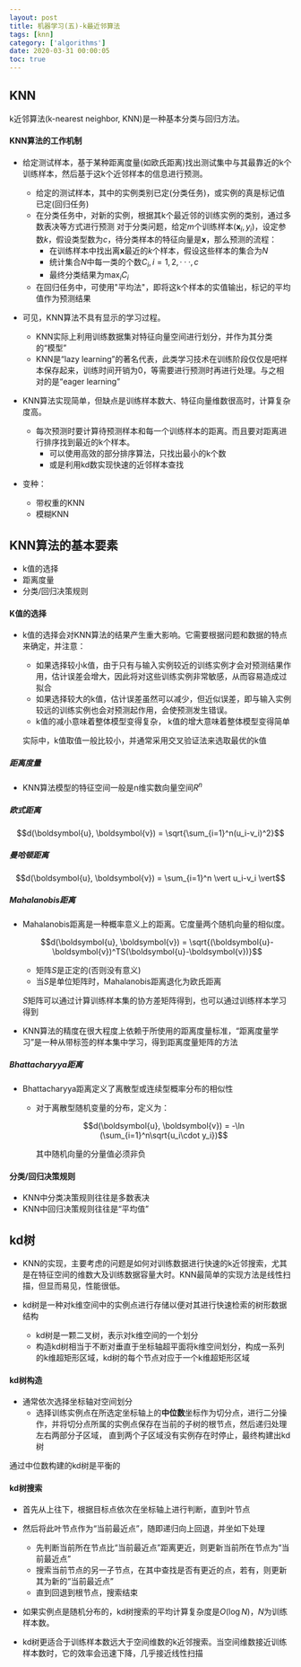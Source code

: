 ```yaml
---
layout: post
title: 机器学习(五)-k最近邻算法
tags: [knn]
category: ['algorithms']
date: 2020-03-31 00:00:05
toc: true
---
```



## KNN

k近邻算法(k-nearest neighbor, KNN)是一种基本分类与回归方法。

#### KNN算法的工作机制

- 给定测试样本，基于某种距离度量(如欧氏距离)找出测试集中与其最靠近的k个训练样本，然后基于这k个近邻样本的信息进行预测。
    - 给定的测试样本，其中的实例类别已定(分类任务)，或实例的真是标记值已定(回归任务)
    - 在分类任务中，对新的实例，根据其k个最近邻的训练实例的类别，通过多数表决等方式进行预测
        对于分类问题，给定$m$个训练样本$(\boldsymbol{x}_i, y_i)$，设定参数$k$，假设类型数为$c$，待分类样本的特征向量是$\boldsymbol{x}$，那么预测的流程：
        - 在训练样本中找出离$\boldsymbol{x}$最近的$k$个样本，假设这些样本的集合为$N$
        - 统计集合$N$中每一类的个数$C_i, i=1,2,···,c$
        - 最终分类结果为$\max_i C_i$
    - 在回归任务中，可使用"平均法"，即将这k个样本的实值输出，标记的平均值作为预测结果

- 可见，KNN算法不具有显示的学习过程。
    - KNN实际上利用训练数据集对特征向量空间进行划分，并作为其分类的“模型”
    - KNN是“lazy learning”的著名代表，此类学习技术在训练阶段仅仅是吧样本保存起来，训练时间开销为0，等需要进行预测时再进行处理。与之相对的是“eager learning”

- KNN算法实现简单，但缺点是训练样本数大、特征向量维数很高时，计算复杂度高。
    - 每次预测时要计算待预测样本和每一个训练样本的距离。而且要对距离进行排序找到最近的k个样本。
        - 可以使用高效的部分排序算法，只找出最小的k个数
        - 或是利用kd数实现快速的近邻样本查找

- 变种：
    - 带权重的KNN
    - 模糊KNN

## KNN算法的基本要素

- k值的选择
- 距离度量
- 分类/回归决策规则

#### K值的选择
- k值的选择会对KNN算法的结果产生重大影响。它需要根据问题和数据的特点来确定，并注意：
    - 如果选择较小k值，由于只有与输入实例较近的训练实例才会对预测结果作用，估计误差会增大，因此将对这些训练实例非常敏感，从而容易造成过拟合
    - 如果选择较大的k值，估计误差虽然可以减少，但近似误差，即与输入实例较远的训练实例也会对预测起作用，会使预测发生错误。
    - k值的减小意味着整体模型变得复杂， k值的增大意味着整体模型变得简单

    实际中，k值取值一般比较小，并通常采用交叉验证法来选取最优的k值

##### 距离度量

- KNN算法模型的特征空间一般是n维实数向量空间$R^n$

##### 欧式距离

$$d(\boldsymbol{u}, \boldsymbol{v}) = \sqrt{\sum_{i=1}^n(u_i-v_i)^2}$$

##### 曼哈顿距离

$$d(\boldsymbol{u}, \boldsymbol{v}) = \sum_{i=1}^n \vert u_i-v_i \vert$$

##### Mahalanobis距离

- Mahalanobis距离是一种概率意义上的距离。它度量两个随机向量的相似度。

    $$d(\boldsymbol{u}, \boldsymbol{v}) = \sqrt{(\boldsymbol{u}-\boldsymbol{v})^TS(\boldsymbol{u}-\boldsymbol{v})}$$

    - 矩阵$S$是正定的(否则没有意义)
    - 当$S$是单位矩阵时，Mahalanobis距离退化为欧氏距离

    $S$矩阵可以通过计算训练样本集的协方差矩阵得到，也可以通过训练样本学习得到

- KNN算法的精度在很大程度上依赖于所使用的距离度量标准，“距离度量学习”是一种从带标签的样本集中学习，得到距离度量矩阵的方法

##### Bhattacharyya距离

- Bhattacharyya距离定义了离散型或连续型概率分布的相似性

    - 对于离散型随机变量的分布，定义为：

        $$d(\boldsymbol{u}, \boldsymbol{v}) =  -\ln (\sum_{i=1}^n\sqrt{u_i\cdot y_i})$$

        其中随机向量的分量值必须非负

#### 分类/回归决策规则

- KNN中分类决策规则往往是多数表决
- KNN中回归决策规则往往是“平均值”

## kd树

- KNN的实现，主要考虑的问题是如何对训练数据进行快速的k近邻搜索，尤其是在特征空间的维数大及训练数据容量大时。KNN最简单的实现方法是线性扫描，但显而易见，性能很低。

- kd树是一种对k维空间中的实例点进行存储以便对其进行快速检索的树形数据结构
    - kd树是一颗二叉树，表示对k维空间的一个划分
    - 构造kd树相当于不断对垂直于坐标轴超平面将k维空间划分，构成一系列的k维超矩形区域，kd树的每个节点对应于一个k维超矩形区域

#### kd树构造

- 通常依次选择坐标轴对空间划分
    - 选择训练实例点在所选定坐标轴上的**中位数**坐标作为切分点，进行二分操作，并将切分点所属的实例点保存在当前的子树的根节点，然后递归处理左右两部分子区域，
    直到两个子区域没有实例存在时停止，最终构建出kd树

通过中位数构建的kd树是平衡的

#### kd树搜索

- 首先从上往下，根据目标点依次在坐标轴上进行判断，直到叶节点
- 然后将此叶节点作为“当前最近点”，随即递归向上回退，并坐如下处理
    - 先判断当前所在节点比“当前最近点”距离更近，则更新当前所在节点为“当前最近点”
    - 搜索当前节点的另一子节点，在其中查找是否有更近的点，若有，则更新其为新的“当前最近点”
    - 直到回退到根节点，搜索结束

- 如果实例点是随机分布的，kd树搜索的平均计算复杂度是$O(\log N)$，$N$为训练样本数。

- kd树更适合于训练样本数远大于空间维数的k近邻搜索。当空间维数接近训练样本数时，它的效率会迅速下降，几乎接近线性扫描

